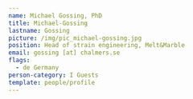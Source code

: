 ```yaml
---
name: Michael Gossing, PhD
title: Michael-Gossing
lastname: Gossing
picture: /img/pic_michael-gossing.jpg
position: Head of strain engineering, Melt&Marble
email: gossing [at] chalmers.se
flags:
  - de Germany
person-category: I Guests
template: people/profile
---
```


